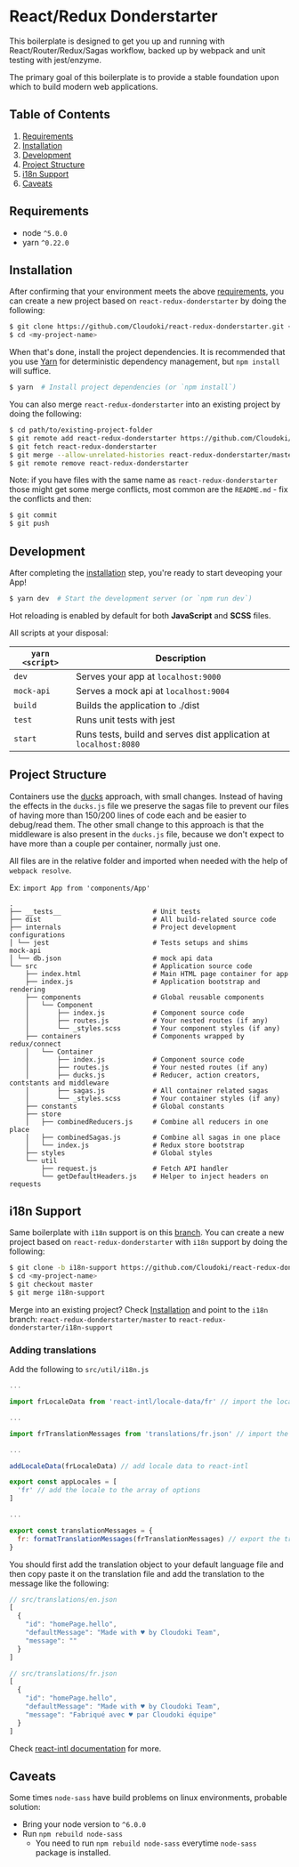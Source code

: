 # React/Redux Donderstarter

This boilerplate is designed to get you up and running with React/Router/Redux/Sagas workflow, backed up by webpack and unit testing with jest/enzyme.

The primary goal of this boilerplate is to provide a stable foundation upon which to build modern web applications.

## Table of Contents
1. [Requirements](#requirements)
1. [Installation](#installation)
1. [Development](#development)
1. [Project Structure](#project-structure)
1. [i18n Support](#i18n-support)
1. [Caveats](#caveats)

## Requirements
* node `^5.0.0`
* yarn `^0.22.0`

## Installation

After confirming that your environment meets the above [requirements](#requirements), you can create a new project based on `react-redux-donderstarter` by doing the following:

```bash
$ git clone https://github.com/Cloudoki/react-redux-donderstarter.git <my-project-name>
$ cd <my-project-name>
```

When that's done, install the project dependencies. It is recommended that you use [Yarn](https://yarnpkg.com/) for deterministic dependency management, but `npm install` will suffice.

```bash
$ yarn  # Install project dependencies (or `npm install`)
```

You can also merge `react-redux-donderstarter` into an existing project by doing the following:

```bash
$ cd path/to/existing-project-folder
$ git remote add react-redux-donderstarter https://github.com/Cloudoki/react-redux-donderstarter.git
$ git fetch react-redux-donderstarter
$ git merge --allow-unrelated-histories react-redux-donderstarter/master # or whichever branch you want to merge
$ git remote remove react-redux-donderstarter
```

Note: if you have files with the same name as `react-redux-donderstarter` those might get some merge conflicts, most common are the `README.md` - fix the conflicts and then:

```bash
$ git commit
$ git push
```

## Development

After completing the [installation](#installation) step, you're ready to start deveoping your App!

```bash
$ yarn dev  # Start the development server (or `npm run dev`)
```

Hot reloading is enabled by default for both **JavaScript** and **SCSS** files.

All scripts at your disposal:

|`yarn <script>`    |Description|
|-------------------|-----------|
|`dev`            	|Serves your app at `localhost:9000`|
|`mock-api`			    |Serves a mock api at `localhost:9004`|
|`build`            |Builds the application to ./dist|
|`test`             |Runs unit tests with jest|
|`start`            |Runs tests, build and serves dist application at `localhost:8080`|

## Project Structure

Containers use the [ducks](https://github.com/erikras/ducks-modular-redux) approach, with small changes. Instead of having the effects in the `ducks.js` file we preserve the sagas file to prevent our files of having more than 150/200 lines of code each and be easier to debug/read them. The other small change to this approach is that the middleware is also present in the `ducks.js` file, because we don't expect to have more than a couple per container, normally just one. 

All files are in the relative folder and imported when needed with the help of `webpack resolve`.

Ex: `import App from 'components/App'`

```
.
├── __tests__                       # Unit tests
├── dist                            # All build-related source code
├── internals                       # Project development configurations
│ └── jest                          # Tests setups and shims
mock-api
│ └── db.json                       # mock api data
└── src                             # Application source code
    ├── index.html                  # Main HTML page container for app
    ├── index.js                    # Application bootstrap and rendering
    ├── components                  # Global reusable components
    │   └── Component
    │       ├── index.js            # Component source code
    │       ├── routes.js           # Your nested routes (if any)
    │       └── _styles.scss        # Your component styles (if any)
    ├── containers                  # Components wrapped by redux/connect
    │   └── Container
    │       ├── index.js            # Component source code
    │       ├── routes.js           # Your nested routes (if any)
    │       ├── ducks.js            # Reducer, action creators, contstants and middleware
    │       ├── sagas.js            # All container related sagas
    │       └── _styles.scss        # Your container styles (if any)
    ├── constants                   # Global constants
    ├── store
    │   ├── combinedReducers.js     # Combine all reducers in one place
    │   ├── combinedSagas.js        # Combine all sagas in one place
    │   └── index.js                # Redux store bootstrap
    ├── styles                      # Global styles
    └── util
        ├── request.js              # Fetch API handler
        └── getDefaultHeaders.js    # Helper to inject headers on requests
```

## i18n Support

Same boilerplate with `i18n` support is on this [branch](https://github.com/Cloudoki/react-redux-donderstarter/tree/i18n-support). You can create a new project based on `react-redux-donderstarter` with `i18n` support by doing the following:

```bash
$ git clone -b i18n-support https://github.com/Cloudoki/react-redux-donderstarter.git <my-project-name>
$ cd <my-project-name>
$ git checkout master
$ git merge i18n-support
```
Merge into an existing project? Check [Installation](#installation) and point to the `i18n` branch: `react-redux-donderstarter/master` to `react-redux-donderstarter/i18n-support`

### Adding translations

Add the following to `src/util/i18n.js`

```javascript
...

import frLocaleData from 'react-intl/locale-data/fr' // import the locale data

...

import frTranslationMessages from 'translations/fr.json' // import the translations JSON file

...

addLocaleData(frLocaleData) // add locale data to react-intl

export const appLocales = [
  'fr' // add the locale to the array of options
]

...

export const translationMessages = {
  fr: formatTranslationMessages(frTranslationMessages) // export the translations
}
```

You should first add the translation object to your default language file and then copy paste it on the translation file and add the translation to the message like the following:

```javascript
// src/translations/en.json
[
  {
    "id": "homePage.hello",
    "defaultMessage": "Made with ♥ by Cloudoki Team",
    "message": ""
  }
]
```

```javascript
// src/translations/fr.json
[
  {
    "id": "homePage.hello",
    "defaultMessage": "Made with ♥ by Cloudoki Team",
    "message": "Fabriqué avec ♥ par Cloudoki équipe"
  }
]
```

Check [react-intl documentation](https://github.com/yahoo/react-intl/wiki#formatting-data) for more.

## Caveats

Some times `node-sass` have build problems on linux environments, probable solution:

- Bring your node version to `^6.0.0`
- Run `npm rebuild node-sass`
	- You need to run `npm rebuild node-sass` everytime `node-sass` package is installed.
